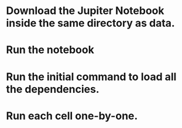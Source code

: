 # Download the Jupiter Notebook inside the same directory as data.
# Run the notebook
# Run the initial command to load all the dependencies. 
# Run each cell one-by-one.
